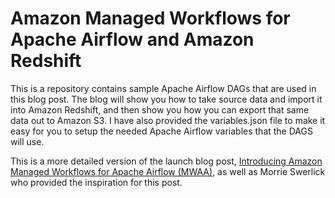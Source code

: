 # Amazon Managed Workflows for Apache Airflow and Amazon Redshift

This is a repository contains sample Apache Airflow DAGs that are used in this blog post. The blog will show you how to take source data and import it into Amazon Redshift, and then show you how you can export that same data out to Amazon S3. I have also provided the variables.json file to make it easy for you to setup the needed Apache Airflow variables that the DAGS will use.

This is a more detailed version of the launch blog post, [Introducing Amazon Managed Workflows for Apache Airflow (MWAA)](https://aws.amazon.com/blogs/aws/introducing-amazon-managed-workflows-for-apache-airflow-mwaa/), as well as Morrie Swerlick who provided the inspiration for this post.